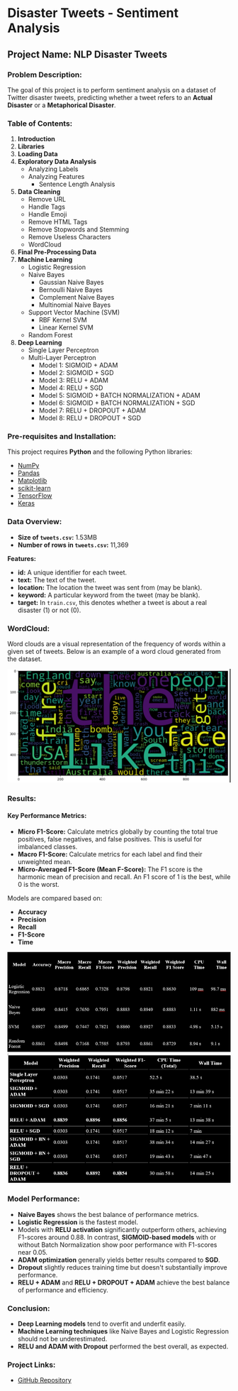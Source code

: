 # Disaster Tweets - Sentiment Analysis

## Project Name: **NLP Disaster Tweets**

### Problem Description:
The goal of this project is to perform sentiment analysis on a dataset of Twitter disaster tweets, predicting whether a tweet refers to an **Actual Disaster** or a **Metaphorical Disaster**.

### Table of Contents:
1. **Introduction**
2. **Libraries**
3. **Loading Data**
4. **Exploratory Data Analysis**
   - Analyzing Labels
   - Analyzing Features
     - Sentence Length Analysis
5. **Data Cleaning**
   - Remove URL
   - Handle Tags
   - Handle Emoji
   - Remove HTML Tags
   - Remove Stopwords and Stemming
   - Remove Useless Characters
   - WordCloud
6. **Final Pre-Processing Data**
7. **Machine Learning**
   - Logistic Regression
   - Naive Bayes
     - Gaussian Naive Bayes
     - Bernoulli Naive Bayes
     - Complement Naive Bayes
     - Multinomial Naive Bayes
   - Support Vector Machine (SVM)
     - RBF Kernel SVM
     - Linear Kernel SVM
   - Random Forest
8. **Deep Learning**
   - Single Layer Perceptron
   - Multi-Layer Perceptron
     - Model 1: SIGMOID + ADAM
     - Model 2: SIGMOID + SGD
     - Model 3: RELU + ADAM
     - Model 4: RELU + SGD
     - Model 5: SIGMOID + BATCH NORMALIZATION + ADAM
     - Model 6: SIGMOID + BATCH NORMALIZATION + SGD
     - Model 7: RELU + DROPOUT + ADAM
     - Model 8: RELU + DROPOUT + SGD

### Pre-requisites and Installation:
This project requires **Python** and the following Python libraries:

- [NumPy](http://www.numpy.org/)
- [Pandas](http://pandas.pydata.org/)
- [Matplotlib](http://matplotlib.org/)
- [scikit-learn](http://scikit-learn.org/stable/)
- [TensorFlow](https://www.tensorflow.org/)
- [Keras](https://keras.io/)
### Data Overview:
- **Size of `tweets.csv`:** 1.53MB
- **Number of rows in `tweets.csv`:** 11,369

**Features:**
- **id:** A unique identifier for each tweet.
- **text:** The text of the tweet.
- **location:** The location the tweet was sent from (may be blank).
- **keyword:** A particular keyword from the tweet (may be blank).
- **target:** In `train.csv`, this denotes whether a tweet is about a real disaster (1) or not (0).

### WordCloud:
Word clouds are a visual representation of the frequency of words within a given set of tweets. Below is an example of a word cloud generated from the dataset.

![Word Cloud](wordcloud.png)

### Results:

#### Key Performance Metrics:
- **Micro F1-Score:** Calculate metrics globally by counting the total true positives, false negatives, and false positives. This is useful for imbalanced classes.
- **Macro F1-Score:** Calculate metrics for each label and find their unweighted mean.
- **Micro-Averaged F1-Score (Mean F-Score):** The F1 score is the harmonic mean of precision and recall. An F1 score of 1 is the best, while 0 is the worst.

Models are compared based on:
- **Accuracy**
- **Precision**
- **Recall**
- **F1-Score**
- **Time**

![ML Results](ML_result.png)  
![DL Results](DL_Result.png)

### Model Performance:

- **Naive Bayes** shows the best balance of performance metrics.
- **Logistic Regression** is the fastest model.
- Models with **RELU activation** significantly outperform others, achieving F1-scores around 0.88. In contrast, **SIGMOID-based models** with or without Batch Normalization show poor performance with F1-scores near 0.05.
- **ADAM optimization** generally yields better results compared to **SGD**.
- **Dropout** slightly reduces training time but doesn't substantially improve performance.
- **RELU + ADAM** and **RELU + DROPOUT + ADAM** achieve the best balance of performance and efficiency.

### Conclusion:
- **Deep Learning models** tend to overfit and underfit easily.
- **Machine Learning techniques** like Naive Bayes and Logistic Regression should not be underestimated.
- **RELU and ADAM with Dropout** performed the best overall, as expected.

### Project Links:
- [GitHub Repository](https://github.com/PankajDevikar-Project_7_NLP)

